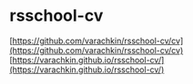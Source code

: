 # rsschool-cv
[https://github.com/varachkin/rsschool-cv/cv](https://github.com/varachkin/rsschool-cv/cv)
[https://varachkin.github.io/rsschool-cv/](https://varachkin.github.io/rsschool-cv/)
